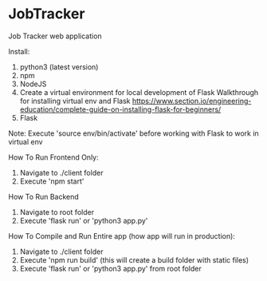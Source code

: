 # JobTracker
Job Tracker web application

Install:
1. python3 (latest version)
2. npm
3. NodeJS
4. Create a virtual environment for local development of Flask
Walkthrough for installing virtual env and Flask https://www.section.io/engineering-education/complete-guide-on-installing-flask-for-beginners/
5. Flask

Note: Execute 'source env/bin/activate' before working with Flask to work in virtual env

How To Run Frontend Only:
1. Navigate to ./client folder
2. Execute 'npm start'

How To Run Backend
1. Navigate to root folder
2. Execute 'flask run' or 'python3 app.py'


How To Compile and Run Entire app (how app will run in production):
1. Navigate to ./client folder
2. Execute 'npm run build' (this will create a build folder with static files)
3. Execute 'flask run' or 'python3 app.py' from root folder
